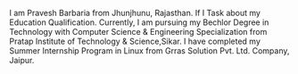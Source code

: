 I am Pravesh Barbaria from Jhunjhunu, Rajasthan.
If I Task about my Education Qualification.
Currently, I am pursuing my Bechlor Degree in Technology with Computer Science & Engineering Specialization from Pratap Institute of Technology & Science,Sikar.
I have completed my Summer Internship Program in Linux from Grras Solution Pvt. Ltd. Company, Jaipur.
